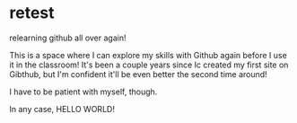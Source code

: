 # retest

relearning github all over again!

This is a space where I can explore my skills with Github again before I use it in the classroom!
It's been a couple years since Ic created my first site on Gibthub, but I'm confident it'll be even better the second time around!

I have to be patient with myself, though.

In any case, HELLO WORLD!
